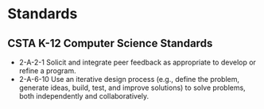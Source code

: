 # Standards

## CSTA K-12 Computer Science Standards

* 2-A-2-1 Solicit and integrate peer feedback as appropriate to develop or refine a program.
* 2-A-6-10 Use an iterative design process (e.g., define the problem, generate ideas, build, test, and improve solutions) to solve problems, both independently and collaboratively. 
